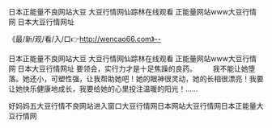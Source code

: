 日本正能量不良网站大豆
大豆行情网仙踪林在线观看
正能量网站www大豆行情网
日本大豆行情网址


《最/新/观/看/入/口👉http://wencao66.com》--

日本正能量不良网站大豆
大豆行情网仙踪林在线观看
正能量网站www大豆行情网
日本大豆行情网址
要领会，实行力才是十足焦躁的良药。
　　我不能让她堕落。她还小，可塑性强，让我帮助她吧！她的眼神很灵动，她的长相很漂亮！我要让她快乐健康地成长，我要给她的心里投注温暖的阳光！……





好妈妈五大豆行情不良网站进入窗口大豆行情网日本网站大豆行情网日本正能量大豆行情网
